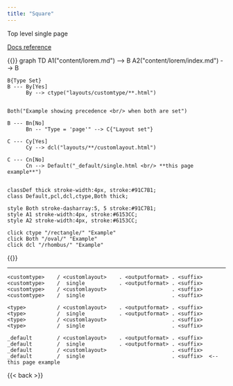 ```yaml
---
title: "Square"
---
```


Top level single page


[Docs reference](https://gohugo.io/templates/lookup-order/#examples-layout-lookup-for-regular-pages)

{{<mermaid>}}
graph TD
    A1("content/lorem.md") --> B
    A2("content/lorem/index.md") --> B
    
    B{Type Set}
    B --- By[Yes]
          By --> ctype("layouts/customtype/**.html")
    

    Both("Example showing precedence <br/> when both are set")

    B --- Bn[No]
          Bn -- "Type = 'page'" --> C{"Layout set"}

    C --- Cy[Yes]
          Cy --> dcl("layouts/**/customlayout.html")

    C --- Cn[No]
          Cn --> Default("_default/single.html <br/> **this page example**")
    

    classDef thick stroke-width:4px, stroke:#91C7B1;
    class Default,pcl,dcl,ctype,Both thick;

    style Both stroke-dasharray:5, 5 stroke:#91C7B1;
    style A1 stroke-width:4px, stroke:#6153CC;
    style A2 stroke-width:4px, stroke:#6153CC;

    click ctype "/rectangle/" "Example"
    click Both "/oval/" "Example"
    click dcl "/rhombus/" "Example"

{{</mermaid>}}

---

```
<customtype>    / <customlayout>    . <outputformat> . <suffix>
<customtype>    /  single           . <outputformat> . <suffix>
<customtype>    / <customlayout>                     . <suffix>
<customtype>    /  single                            . <suffix>

<type>          / <customlayout>    . <outputformat> . <suffix>
<type>          /  single           . <outputformat> . <suffix>
<type>          / <customlayout>                     . <suffix>
<type>          /  single                            . <suffix>
                  
_default        / <customlayout>    . <outputformat> . <suffix>
_default        /  single           . <outputformat> . <suffix>
_default        / <customlayout>                     . <suffix>
_default        /  single                            . <suffix>  <-- this page example
```



{{< back >}}
